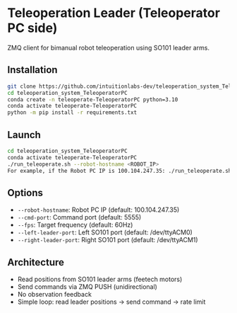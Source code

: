# Teleoperation Leader (Teleoperator PC side)

ZMQ client for bimanual robot teleoperation using SO101 leader arms.


## Installation
```bash
git clone https://github.com/intuitionlabs-dev/teleoperation_system_TeleoperatorPC.git
cd teleoperation_system_TeleoperatorPC
conda create -n teleoperate-TeleoperatorPC python=3.10
conda activate teleoperate-TeleoperatorPC
python -m pip install -r requirements.txt
```

## Launch
```bash
cd teleoperation_system_TeleoperatorPC
conda activate teleoperate-TeleoperatorPC
./run_teleoperate.sh --robot-hostname <ROBOT_IP> 
For example, if the Robot PC IP is 100.104.247.35: ./run_teleoperate.sh --robot-hostname 100.104.247.35
```

## Options
- `--robot-hostname`: Robot PC IP (default: 100.104.247.35)
- `--cmd-port`: Command port (default: 5555)
- `--fps`: Target frequency (default: 60Hz)
- `--left-leader-port`: Left SO101 port (default: /dev/ttyACM0)
- `--right-leader-port`: Right SO101 port (default: /dev/ttyACM1)

## Architecture
- Read positions from SO101 leader arms (feetech motors)
- Send commands via ZMQ PUSH (unidirectional)
- No observation feedback
- Simple loop: read leader positions → send command → rate limit

